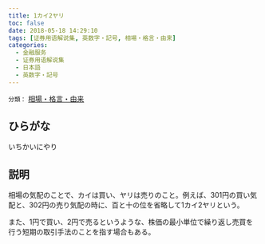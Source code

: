 ```yaml
---
title: 1カイ2ヤリ
toc: false
date: 2018-05-18 14:29:10
tags: [证券用语解说集, 英数字・記号, 相場・格言・由来]
categories:
  - 金融服务
  - 证券用语解说集
  - 日本語
  - 英数字・記号
---
```


`分類：` [相場・格言・由来](/tags/相場・格言・由来/)

## ひらがな

いちかいにやり

## 説明

相場の気配のことで、カイは買い、ヤリは売りのこと。例えば、301円の買い気配と、302円の売り気配の時に、百と十の位を省略して1カイ2ヤリという。

また、1円で買い、2円で売るというような、株価の最小単位で繰り返し売買を行う短期の取引手法のことを指す場合もある。
